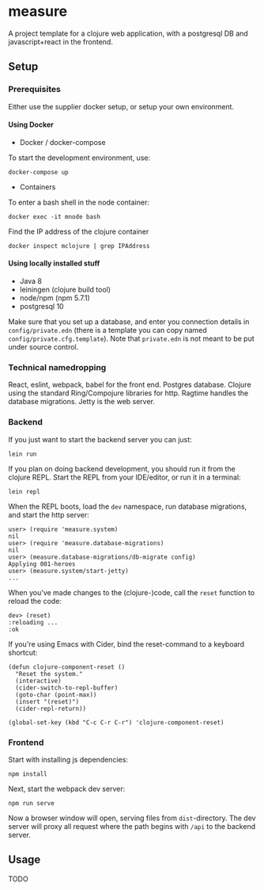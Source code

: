 # measure

A project template for a clojure web application, with a postgresql DB and javascript+react in the frontend.

## Setup

### Prerequisites

Either use the supplier docker setup, or setup your own environment.

#### Using Docker
* Docker / docker-compose

To start the development environment, use:

```shell
docker-compose up
```

* Containers

To enter a bash shell in the node container:

```shell
docker exec -it mnode bash
```

Find the IP address of the clojure container

```shell
docker inspect mclojure | grep IPAddress
```

#### Using locally installed stuff

* Java 8
* leiningen (clojure build tool)
* node/npm (npm 5.7.1)
* postgresql 10

Make sure that you set up a database, and enter you connection details in `config/private.edn` (there is a template you can copy named `config/private.cfg.template`). Note that `private.edn` is not meant to be put under source control.

### Technical namedropping

React, eslint, webpack, babel for the front end.
Postgres database.
Clojure using the standard Ring/Compojure libraries for http.
Ragtime handles the database migrations.
Jetty is the web server.



### Backend

If you just want to start the backend server you can just:

    lein run

If you plan on doing backend development, you should run it from the clojure REPL.
Start the REPL from your IDE/editor, or run it in a terminal:

    lein repl

When the REPL boots, load the `dev` namespace, run database migrations, and start the http server:

    user> (require 'measure.system)
    nil
    user> (require 'measure.database-migrations)
    nil
    user> (measure.database-migrations/db-migrate config)
    Applying 001-heroes
    user> (measure.system/start-jetty)
    ...

When you've made changes to the (clojure-)code, call the `reset` function to reload the code:

    dev> (reset)
    :reloading ...
    :ok

If you're using Emacs with Cider, bind the reset-command to a keyboard shortcut:

    (defun clojure-component-reset ()
      "Reset the system."
      (interactive)
      (cider-switch-to-repl-buffer)
      (goto-char (point-max))
      (insert "(reset)")
      (cider-repl-return))

    (global-set-key (kbd "C-c C-r C-r") 'clojure-component-reset)

### Frontend

Start with installing js dependencies:

    npm install

Next, start the webpack dev server:

    npm run serve

Now a browser window will open, serving files from `dist`-directory. The dev server will proxy all request where the path begins with `/api` to the backend server.


## Usage

TODO
